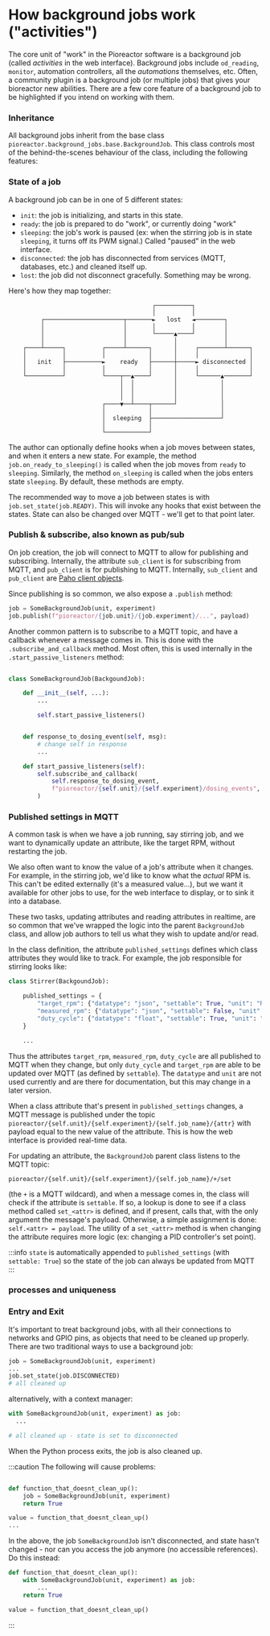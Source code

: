 # How background jobs work ("activities")

The core unit of "work" in the Pioreactor software is a background job (called _activities_ in the web interface). Background jobs include `od_reading`, `monitor`, automation controllers, all the _automations_ themselves, etc. Often, a community plugin is a background job (or multiple jobs) that gives your bioreactor new abilities. There are a few core feature of a background job to be highlighted if you intend on working with them.

### Inheritance

All background jobs inherit from the base class `pioreactor.background_jobs.base.BackgroundJob`. This class controls most of the behind-the-scenes behaviour of the class, including the following features:

### State of a job
A background job can be in one of 5 different states:

 - `init`: the job is initializing, and starts in this state.
 - `ready`: the job is prepared to do "work", or currently doing "work"
 - `sleeping`: the job's work is paused (ex: when the stirring job is in state `sleeping`, it turns off its PWM signal.) Called "paused" in the web interface.
 - `disconnected`: the job has disconnected from services (MQTT, databases, etc.) and cleaned itself up.
 - `lost`: the job did not disconnect gracefully. Something may be wrong.

Here's how they map together:
```
                                        ┌──────────┐
                                        │          │
         ┌──────────────────────┬───────►   lost   ◄────────┐
         │                      │       │          │        │
         │                      │       └─────▲────┘        │
         │                      │             │             │
    ┌────┴─────┐          ┌─────┴──────┐      │     ┌───────┴──────┐
    │          │          │            │      │     │              │
    │   init   ├──────────►    ready   ├──────┼─────► disconnected │
    │          │          │            │      │     │              │
    └──────────┘          └────┬──▲────┘      │     └──────▲───────┘
                               │  │           │            │
                               │  │           │            │
                               │  │           │            │
                          ┌────▼──┴────┬──────┘            │
                          │            │                   │
                          │  sleeping  ├───────────────────┘
                          │            │
                          └────────────┘
```

The author can optionally define hooks when a job moves between states, and when it enters a new state. For example, the method `job.on_ready_to_sleeping()` is called when the job moves from `ready` to `sleeping`. Similarly, the method `on_sleeping` is called when the jobs enters state `sleeping`. By default, these methods are empty.

The recommended way to move a job between states is with `job.set_state(job.READY)`. This will invoke any hooks that exist between the states. State can also be changed over MQTT - we'll get to that point later.

### Publish & subscribe, also known as pub/sub

On job creation, the job will connect to MQTT to allow for publishing and subscribing. Internally, the attribute `sub_client` is for subscribing from MQTT, and `pub_client` is for publishing to MQTT. Internally, `sub_client` and `pub_client` are [Paho client objects](https://github.com/eclipse/paho.mqtt.python/blob/master/src/paho/mqtt/client.py).

Since publishing is so common, we also expose a `.publish` method:

```python
job = SomeBackgroundJob(unit, experiment)
job.publish(f"pioreactor/{job.unit}/{job.experiment}/...", payload)
```

Another common pattern is to subscribe to a MQTT topic, and have a callback whenever a message comes in. This is done with the `.subscribe_and_callback` method. Most often, this is used internally in the `.start_passive_listeners` method:

```python

class SomeBackgroundJob(BackgoundJob):

    def __init__(self, ...):
        ...

        self.start_passive_listeners()


    def response_to_dosing_event(self, msg):
        # change self in response
        ...

    def start_passive_listeners(self):
        self.subscribe_and_callback(
            self.response_to_dosing_event,
            f"pioreactor/{self.unit}/{self.experiment}/dosing_events",
        )

```

### Published settings in MQTT

A common task is when we have a job running, say stirring job, and we want to dynamically update an attribute, like the target RPM, without restarting the job.

We also often want to know the value of a job's attribute when it changes. For example, in the stirring job, we'd like to know what the _actual_ RPM is. This can't be edited externally (it's a measured value...), but we want it available for other jobs to use, for the web interface to display, or to sink it into a database.

These two tasks, updating attributes and reading attributes in realtime, are so common that we've wrapped the logic into the parent `BackgroundJob` class, and allow job authors to tell us what they wish to update and/or read.

In the class definition, the attribute `published_settings` defines which class attributes they would like to track. For example, the job responsible for stirring looks like:

```python
class Stirrer(BackgoundJob):

    published_settings = {
        "target_rpm": {"datatype": "json", "settable": True, "unit": "RPM"},
        "measured_rpm": {"datatype": "json", "settable": False, "unit": "RPM"},
        "duty_cycle": {"datatype": "float", "settable": True, "unit": "%"},
    }

    ...

```

Thus the attributes `target_rpm`, `measured_rpm`, `duty_cycle` are all published to MQTT when they change, but only `duty_cycle` and `target_rpm` are able to be updated over MQTT (as defined by `settable`). The `datatype` and `unit` are not used currently and are there for documentation, but this may change in a later version.

When a class attribute that's present in `published_settings` changes, a MQTT message is published under the topic `pioreactor/{self.unit}/{self.experiment}/{self.job_name}/{attr}` with payload equal to the new value of the attribute. This is how the web interface is provided real-time data.

For updating an attribute, the `BackgroundJob` parent class listens to the MQTT topic:
```
pioreactor/{self.unit}/{self.experiment}/{self.job_name}/+/set
```

(the `+` is a MQTT wildcard), and when a message comes in, the class will check if the attribute is `settable`. If so, a lookup is done to see if a class method called `set_<attr>` is defined, and if present, calls that, with the only argument the message's payload. Otherwise, a simple assignment is done: `self.<attr> = payload`. The utility of a `set_<attr>` method is when changing the attribute requires more logic (ex: changing a PID controller's set point).

:::info
`state` is automatically appended to `published_settings` (with `settable: True`) so the state of the job can always be updated from MQTT
:::


### processes and uniqueness

### Entry and Exit

It's important to treat background jobs, with all their connections to networks and GPIO pins, as objects that need to be cleaned up properly. There are two traditional ways to use a background job:

```python
job = SomeBackgroundJob(unit, experiment)
...
job.set_state(job.DISCONNECTED)
# all cleaned up
```

alternatively, with a context manager:
```python
with SomeBackgroundJob(unit, experiment) as job:
  ...

# all cleaned up - state is set to disconnected
```

When the Python process exits, the job is also cleaned up.

:::caution
The following will cause problems:

```python

def function_that_doesnt_clean_up():
    job = SomeBackgroundJob(unit, experiment)
    return True

value = function_that_doesnt_clean_up()
...
```
In the above, the job `SomeBackgroundJob` isn't disconnected, and state hasn't changed - nor can you access the job anymore (no accessible references). Do this instead:

```python
def function_that_doesnt_clean_up():
    with SomeBackgroundJob(unit, experiment) as job:
        ...
    return True

value = function_that_doesnt_clean_up()
```

:::
